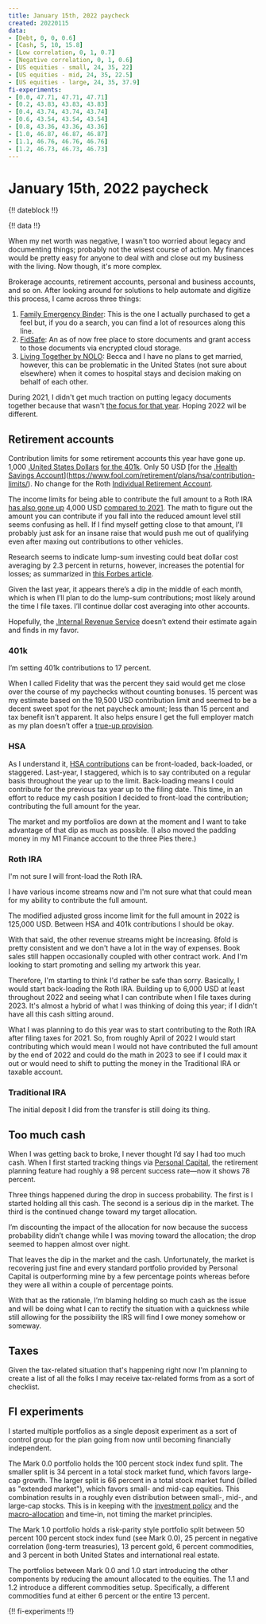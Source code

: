 ```yaml
---
title: January 15th, 2022 paycheck
created: 20220115
data:
- [Debt, 0, 0, 0.6]
- [Cash, 5, 10, 15.8]
- [Low correlation, 0, 1, 0.7]
- [Negative correlation, 0, 1, 0.6]
- [US equities - small, 24, 35, 22]
- [US equities - mid, 24, 35, 22.5]
- [US equities - large, 24, 35, 37.9]
fi-experiments:
- [0.0, 47.71, 47.71, 47.71]
- [0.2, 43.83, 43.83, 43.83]
- [0.4, 43.74, 43.74, 43.74]
- [0.6, 43.54, 43.54, 43.54]
- [0.8, 43.36, 43.36, 43.36]
- [1.0, 46.87, 46.87, 46.87]
- [1.1, 46.76, 46.76, 46.76]
- [1.2, 46.73, 46.73, 46.73]
---
```


# January 15th, 2022 paycheck

{!! dateblock !!}

{!! data !!}

When my net worth was negative, I wasn't too worried about legacy and documenting things; probably not the wisest course of action. My finances would be pretty easy for anyone to deal with and close out my business with the living. Now though, it's more complex. 

Brokerage accounts, retirement accounts, personal and business accounts, and so on. After looking around for solutions to help automate and digitize this process, I came across three things:

1. [Family Emergency Binder](https://smartmoneymamas.com/ice-binder/): This is the one I actually purchased to get a feel but, if you do a search, you can find a lot of resources along this line.
2. [FidSafe](https://www.fidsafe.com): An as of now free place to store documents and grant access to those documents via encrypted cloud storage.
3. [Living Together by NOLO](https://www.nolo.com/legal-encyclopedia/living-together): Becca and I have no plans to get married, however, this can be problematic in the United States (not sure about elsewhere) when it comes to hospital stays and decision making on behalf of each other.

During 2021, I didn't get much traction on putting legacy documents together because that wasn't [the focus for that year](https://joshbruce.com/finances/building-wealth-paycheck-to-paycheck/20220101/). Hoping 2022 wil be different.

## Retirement accounts 

Contribution limits for some retirement accounts this year have gone up. 1,000 [.United States Dollars](USD) [for the 401k](https://www.irs.gov/newsroom/irs-announces-401k-limit-increases-to-20500). Only 50 USD [for the [.Health Savings Account](HSA)](https://www.fool.com/retirement/plans/hsa/contribution-limits/). No change for the Roth [Individual Retirement Account](IRA).

The income limits for being able to contribute the full amount to a Roth IRA [has also gone up](https://www.irs.gov/retirement-plans/plan-participant-employee/amount-of-roth-ira-contributions-that-you-can-make-for-2022) 4,000 USD [compared to 2021](https://www.irs.gov/retirement-plans/amount-of-roth-ira-contributions-that-you-can-make-for-2021). The math to figure out the amount you can contribute if you fall into the reduced amount level still seems confusing as hell. If I find myself getting close to that amount, I’ll probably just ask for an insane raise that would push me out of qualifying even after maxing out contributions to other vehicles. 

Research seems to indicate lump-sum investing could beat dollar cost averaging by 2.3 percent in returns, however, increases the potential for losses; as summarized in [this Forbes article](https://www.forbes.com/sites/robertberger/2021/02/12/dollar-cost-averaging-vs-lump-sum-investing-how-to-decide/?sh=5d861c917c50). 

Given the last year, it appears there’s a dip in the middle of each month, which is when I’ll plan to do the lump-sum contributions; most likely around the time I file taxes. I’ll continue dollar cost averaging into other accounts.

Hopefully, the [.Internal Revenue Service](IRS) doesn’t extend their estimate again and finds in my favor.

### 401k

I’m setting 401k contributions to 17 percent. 

When I called Fidelity that was the percent they said would get me close over the course of my paychecks without counting bonuses. 15 percent was my estimate based on the 19,500 USD contribution limit and seemed to be a decent sweet spot for the net paycheck amount; less than 15 percent and tax benefit isn't apparent. It also helps ensure I get the full employer match as my plan doesn’t offer a [true-up provision](https://www.forbes.com/sites/ashleaebeling/2017/05/26/beware-these-401k-match-traps/?sh=714f64c391c6).

### HSA

As I understand it, [HSA contributions](https://healthsavings.com/about-hsas/contributions/) can be front-loaded, back-loaded, or staggered. Last-year, I staggered, which is to say contributed on a regular basis throughout the year up to the limit. Back-loading means I could contribute for the previous tax year up to the filing date. This time, in an effort to reduce my cash position I decided to front-load the contribution; contributing the full amount for the year.

The market and my portfolios are down at the moment and I want to take advantage of that dip as much as possible. (I also moved the padding money in my M1 Finance account to the three Pies there.)

### Roth IRA

I'm not sure I will front-load the Roth IRA. 

I have various income streams now and I'm not sure what that could mean for my ability to contribute the full amount.

The modified adjusted gross  income limit for the full amount in 2022 is 125,000 USD. Between HSA and 401k contributions I should be okay.

With that said, the other revenue streams might be increasing. 8fold is pretty consistent and we don't have a lot in the way of expenses. Book sales still happen occasionally coupled with other contract work. And I'm looking to start promoting and selling my artwork this year.

Therefore, I'm starting to think I'd rather be safe than sorry. Basically, I would start back-loading the Roth IRA. Building up to 6,000 USD at least throughout 2022 and seeing what I can contribute when I file taxes during 2023. It's almost a hybrid of what I was thinking of doing this year; if I didn't have all this cash sitting around.

What I was planning to do this year was to start contributing to the Roth IRA after filing taxes for 2021. So, from roughly April of 2022 I would start contributing which would mean I would not have contributed the full amount by the end of 2022 and could do the math in 2023 to see if I could max it out or would need to shift to putting the money in the Traditional IRA or taxable account.

### Traditional IRA

The initial deposit I did from the transfer is still doing its thing.

## Too much cash

When I was getting back to broke, I never thought I’d say I had too much cash. When I first started tracking things via [Personal Capital](https://www.personalcapital.com), the retirement planning feature had roughly a 98 percent success rate—now it shows 78 percent.

Three things happened during the drop in success probability. The first is I started holding all this cash. The second is a serious dip in the market. The third is the continued change toward my target allocation. 

I’m discounting the impact of the allocation for now because the success probability didn’t change while I was moving toward the allocation; the drop seemed to happen almost over night.

That leaves the dip in the market and the cash. Unfortunately, the market is recovering just fine and every standard portfolio provided by Personal Capital is outperforming mine by a few percentage points whereas before they were all within a couple of percentage points. 

With that as the rationale, I’m blaming holding so much cash as the issue and will be doing what I can to rectify the situation with a quickness while still allowing for the possibility the IRS will find I owe money somehow or someway.

## Taxes

Given the tax-related situation that's happening right now I'm planning to create a list of all the folks I may receive tax-related forms from as a sort of checklist.

## FI experiments

I started multiple portfolios as a single deposit experiment as a sort of control group for the plan going from now until becoming financially independent. 

The Mark 0.0 portfolio holds the 100 percent stock index fund split. The smaller split is 34 percent in a total stock market fund, which favors large-cap growth. The larger split is 66 percent in a total stock market fund (billed as "extended market"), which favors small- and mid-cap equities. This combination results in a roughly even distribution between small-, mid-, and large-cap stocks. This is in keeping with the [investment policy](/finances/investment-policy/) and the [macro-allocation](/finances/#principles) and time-in, not timing the market principles.

The Mark 1.0 portfolio holds a risk-parity style portfolio split between 50 percent 100 percent stock index fund (see Mark 0.0), 25 percent in negative correlation (long-term treasuries), 13 percent gold, 6 percent commodities, and 3 percent in both United States and international real estate.

The portfolios between Mark 0.0 and 1.0 start introducing the other components by reducing the amount allocated to the equities. The 1.1 and 1.2 introduce a different commodities setup. Specifically, a different commodities fund at either 6 percent or the entire 13 percent.

{!! fi-experiments !!}
